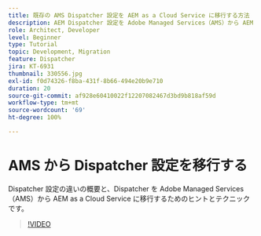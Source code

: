 ```yaml
---
title: 既存の AMS Dispatcher 設定を AEM as a Cloud Service に移行する方法
description: AEM Dispatcher 設定を Adobe Managed Services（AMS）から AEM as a Cloud Service に移行するためのヒントとテクニックです。
role: Architect, Developer
level: Beginner
type: Tutorial
topic: Development, Migration
feature: Dispatcher
jira: KT-6931
thumbnail: 330556.jpg
exl-id: f0d74326-f8ba-431f-8b66-494e20b9e710
duration: 20
source-git-commit: af928e60410022f12207082467d3bd9b818af59d
workflow-type: tm+mt
source-wordcount: '69'
ht-degree: 100%

---
```


# AMS から Dispatcher 設定を移行する

Dispatcher 設定の違いの概要と、Dispatcher を Adobe Managed Services（AMS）から AEM as a Cloud Service に移行するためのヒントとテクニックです。

>[!VIDEO](https://video.tv.adobe.com/v/330556?quality=12&learn=on)
